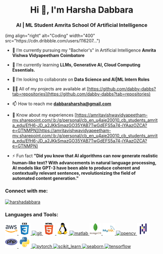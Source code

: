 <h1 align="center">Hi 👋, I'm Harsha Dabbara</h1>
<h3 align="center">AI | ML Student Amrita School Of Artificial Intelligence</h3>
(img align="right" alt="Coding" width="400" src="https://cdn.dribbble.com/users/116207...")

- 🔭 I’m currently pursuing my "Bachelor's" in Artificial Intelligence **Amrita Vishwa Vidyapeetham Coimbatore**

- 🌱 I’m currently learning **LLMs, Generative AI, Cloud Computing Essentials.**

- 👯 I’m looking to collaborate on **Data Science and AI|ML Intern Roles**

- 👨‍💻 All of my projects are available at [https://github.com/dabby-dabbs?tab=repositories](https://github.com/dabby-dabbs?tab=repositories)

- 📫 How to reach me **dabbaraharsha@gmail.com**

- 📄 Know about my experiences [https://amritavishwavidyapeetham-my.sharepoint.com/:b:/g/personal/cb_en_u4aie20010_cb_students_amrita_edu/EfH6-JD_a2JKkSmazGO35YAB7TwGdEFS5a74-iYAazOZCA?e=GTNMPN](https://amritavishwavidyapeetham-my.sharepoint.com/:b:/g/personal/cb_en_u4aie20010_cb_students_amrita_edu/EfH6-JD_a2JKkSmazGO35YAB7TwGdEFS5a74-iYAazOZCA?e=GTNMPN)

- ⚡ Fun fact **"Did you know that AI algorithms can now generate realistic human-like text? With advancements in natural language processing, AI models like GPT-3 have been able to produce coherent and contextually relevant sentences, revolutionizing the field of automated content generation."**

<h3 align="left">Connect with me:</h3>
<p align="left">
<a href="https://linkedin.com/in/harshadabbara" target="blank"><img align="center" src="https://raw.githubusercontent.com/rahuldkjain/github-profile-readme-generator/master/src/images/icons/Social/linked-in-alt.svg" alt="harshadabbara" height="30" width="40" /></a>
</p>

<h3 align="left">Languages and Tools:</h3>
<p align="left"> <a href="https://aws.amazon.com" target="_blank" rel="noreferrer"> <img src="https://raw.githubusercontent.com/devicons/devicon/master/icons/amazonwebservices/amazonwebservices-original-wordmark.svg" alt="aws" width="40" height="40"/> </a> <a href="https://www.w3schools.com/css/" target="_blank" rel="noreferrer"> <img src="https://raw.githubusercontent.com/devicons/devicon/master/icons/css3/css3-original-wordmark.svg" alt="css3" width="40" height="40"/> </a> <a href="https://git-scm.com/" target="_blank" rel="noreferrer"> <img src="https://www.vectorlogo.zone/logos/git-scm/git-scm-icon.svg" alt="git" width="40" height="40"/> </a> <a href="https://www.w3.org/html/" target="_blank" rel="noreferrer"> <img src="https://raw.githubusercontent.com/devicons/devicon/master/icons/html5/html5-original-wordmark.svg" alt="html5" width="40" height="40"/> </a> <a href="https://www.linux.org/" target="_blank" rel="noreferrer"> <img src="https://raw.githubusercontent.com/devicons/devicon/master/icons/linux/linux-original.svg" alt="linux" width="40" height="40"/> </a> <a href="https://www.mathworks.com/" target="_blank" rel="noreferrer"> <img src="https://upload.wikimedia.org/wikipedia/commons/2/21/Matlab_Logo.png" alt="matlab" width="40" height="40"/> </a> <a href="https://www.mongodb.com/" target="_blank" rel="noreferrer"> <img src="https://raw.githubusercontent.com/devicons/devicon/master/icons/mongodb/mongodb-original-wordmark.svg" alt="mongodb" width="40" height="40"/> </a> <a href="https://www.mysql.com/" target="_blank" rel="noreferrer"> <img src="https://raw.githubusercontent.com/devicons/devicon/master/icons/mysql/mysql-original-wordmark.svg" alt="mysql" width="40" height="40"/> </a> <a href="https://opencv.org/" target="_blank" rel="noreferrer"> <img src="https://www.vectorlogo.zone/logos/opencv/opencv-icon.svg" alt="opencv" width="40" height="40"/> </a> <a href="https://pandas.pydata.org/" target="_blank" rel="noreferrer"> <img src="https://raw.githubusercontent.com/devicons/devicon/2ae2a900d2f041da66e950e4d48052658d850630/icons/pandas/pandas-original.svg" alt="pandas" width="40" height="40"/> </a> <a href="https://www.php.net" target="_blank" rel="noreferrer"> <img src="https://raw.githubusercontent.com/devicons/devicon/master/icons/php/php-original.svg" alt="php" width="40" height="40"/> </a> <a href="https://www.python.org" target="_blank" rel="noreferrer"> <img src="https://raw.githubusercontent.com/devicons/devicon/master/icons/python/python-original.svg" alt="python" width="40" height="40"/> </a> <a href="https://pytorch.org/" target="_blank" rel="noreferrer"> <img src="https://www.vectorlogo.zone/logos/pytorch/pytorch-icon.svg" alt="pytorch" width="40" height="40"/> </a> <a href="https://scikit-learn.org/" target="_blank" rel="noreferrer"> <img src="https://upload.wikimedia.org/wikipedia/commons/0/05/Scikit_learn_logo_small.svg" alt="scikit_learn" width="40" height="40"/> </a> <a href="https://seaborn.pydata.org/" target="_blank" rel="noreferrer"> <img src="https://seaborn.pydata.org/_images/logo-mark-lightbg.svg" alt="seaborn" width="40" height="40"/> </a> <a href="https://www.tensorflow.org" target="_blank" rel="noreferrer"> <img src="https://www.vectorlogo.zone/logos/tensorflow/tensorflow-icon.svg" alt="tensorflow" width="40" height="40"/> </a> </p>
